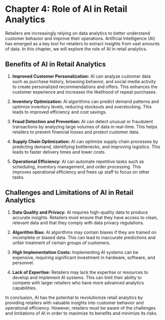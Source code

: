 Chapter 4: Role of AI in Retail Analytics
=========================================

Retailers are increasingly relying on data analytics to better understand customer behavior and improve their operations. Artificial Intelligence (AI) has emerged as a key tool for retailers to extract insights from vast amounts of data. In this chapter, we will explore the role of AI in retail analytics.

Benefits of AI in Retail Analytics
----------------------------------

1. **Improved Customer Personalization:** AI can analyze customer data such as purchase history, browsing behavior, and social media activity to create personalized recommendations and offers. This enhances the customer experience and increases the likelihood of repeat purchases.

2. **Inventory Optimization:** AI algorithms can predict demand patterns and optimize inventory levels, reducing stockouts and overstocking. This leads to improved efficiency and cost savings.

3. **Fraud Detection and Prevention:** AI can detect unusual or fraudulent transactions by analyzing large volumes of data in real-time. This helps retailers to prevent financial losses and protect customer data.

4. **Supply Chain Optimization:** AI can optimize supply chain processes by predicting demand, identifying bottlenecks, and improving logistics. This leads to faster delivery times and lower costs.

5. **Operational Efficiency:** AI can automate repetitive tasks such as scheduling, inventory management, and order processing. This improves operational efficiency and frees up staff to focus on other tasks.

Challenges and Limitations of AI in Retail Analytics
----------------------------------------------------

1. **Data Quality and Privacy:** AI requires high-quality data to produce accurate insights. Retailers must ensure that they have access to clean, relevant data and that they comply with data privacy regulations.

2. **Algorithm Bias:** AI algorithms may contain biases if they are trained on incomplete or biased data. This can lead to inaccurate predictions and unfair treatment of certain groups of customers.

3. **High Implementation Costs:** Implementing AI systems can be expensive, requiring significant investment in hardware, software, and personnel.

4. **Lack of Expertise:** Retailers may lack the expertise or resources to develop and implement AI systems. This can limit their ability to compete with larger retailers who have more advanced analytics capabilities.

In conclusion, AI has the potential to revolutionize retail analytics by providing retailers with valuable insights into customer behavior and operational efficiency. However, retailers must be aware of the challenges and limitations of AI in order to maximize its benefits and minimize its risks.
